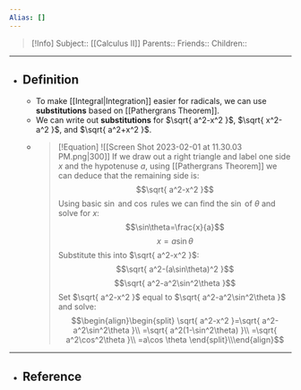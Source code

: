```yaml
---
Alias: []
---
```

> [!Info]
> Subject:: [[Calculus II]]
> Parents:: 
> Friends:: 
> Children:: 
---
- ## Definition
	- To make [[Integral|Integration]] easier for radicals, we can use **substitutions** based on [[Pathergrans Theorem]].
	- We can write out **substitutions** for $\sqrt{ a^2-x^2 }$, $\sqrt{ x^2-a^2 }$, and $\sqrt{ a^2+x^2 }$.
	- > [!Equation]
	  > ![[Screen Shot 2023-02-01 at 11.30.03 PM.png|300]]
	  > If we draw out a right triangle and label one side $x$ and the hypotenuse $a$, using [[Pathergrans Theorem]] we can deduce that the remaining side is:
	  > $$\sqrt{ a^2-x^2 }$$
	  > Using basic $\sin$ and $\cos$ rules we can find the $\sin$ of $\theta$ and solve for $x$:
	  > $$\sin\theta=\frac{x}{a}$$
	  > $$x=a\sin\theta$$
	  > Substitute this into $\sqrt{ a^2-x^2 }$:
	  > $$\sqrt{ a^2-(a\sin\theta)^2 }$$
	  > $$\sqrt{ a^2-a^2\sin^2\theta }$$
	  > Set $\sqrt{ a^2-x^2 }$ equal to $\sqrt{ a^2-a^2\sin^2\theta }$ and solve:
	  > $$\begin{align}\begin{split}
	  > \sqrt{ a^2-x^2 }=\sqrt{ a^2-a^2\sin^2\theta }\\
	  > =\sqrt{ a^2(1-\sin^2\theta) }\\
	  > =\sqrt{ a^2\cos^2\theta }\\
	  > =a\cos \theta
	  > \end{split}\\\end{align}$$
---
- ## Reference
